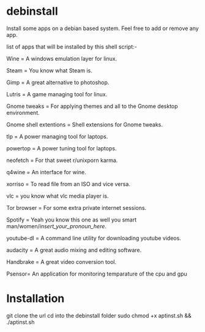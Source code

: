 # debinstall

Install some apps on a debian based system.
Feel free to add or remove any app.

list of apps that will be installed by this shell script:-

Wine = A windows emulation layer for linux.

Steam = You know what Steam is.

Gimp = A great alternative to photoshop.

Lutris = A game managing tool for linux.

Gnome tweaks = For applying themes and all to the Gnome desktop environment.

Gnome shell extentions = Shell extensions for Gnome tweaks.

tlp = A power managing tool for laptops.

powertop = A power tuning tool for laptops.

neofetch = For that sweet r/unixporn karma.

q4wine = An interface for wine.

xorriso = To read file from an ISO and vice versa.

vlc = you know what vlc media player is.

Tor browser = For some extra private internet sessions.

Spotify = Yeah you know this one as well you smart man/women/*insert_your_pronoun_here*.

youtube-dl = A command line utility for downloading youtube videos.

audacity = A great audio mixing and editing software.

Handbrake = A great video conversion tool.

Psensor= An application for monitoring temparature of the cpu and gpu




# Installation


git clone the url
cd into the debinstall folder
sudo chmod +x aptinst.sh && ./aptinst.sh
